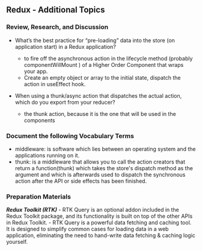 ## Redux - Additional Topics

### Review, Research, and Discussion
- What’s the best practice for “pre-loading” data into the store (on application start) in a Redux application?
    - to fire off the asynchronous action in the lifecycle method (probably componentWillMount ) of a Higher Order Component that wraps your app.
    - Create an empty object or array to the initial state, dispatch the action in useEffect hook.

- When using a thunk/async action that dispatches the actual action, which do you export from your reducer?
    - the thunk action, because it is the one that will be used in the components

### Document the following Vocabulary Terms
- middleware: is software which lies between an operating system and the applications running on it. 
- thunk: is a middleware that allows you to call the action creators that return a function(thunk) which takes the store's dispatch method as the argument and which is afterwards used to dispatch the synchronous action after the API or side effects has been finished.

### Preparation Materials
***Redux Toolkit (RTK)***
    - RTK Query is an optional addon included in the Redux Toolkit package, and its functionality is built on top of the other APIs in Redux Toolkit.
    - RTK Query is a powerful data fetching and caching tool. It is designed to simplify common cases for loading data in a web application, eliminating the need to hand-write data fetching & caching logic yourself.
